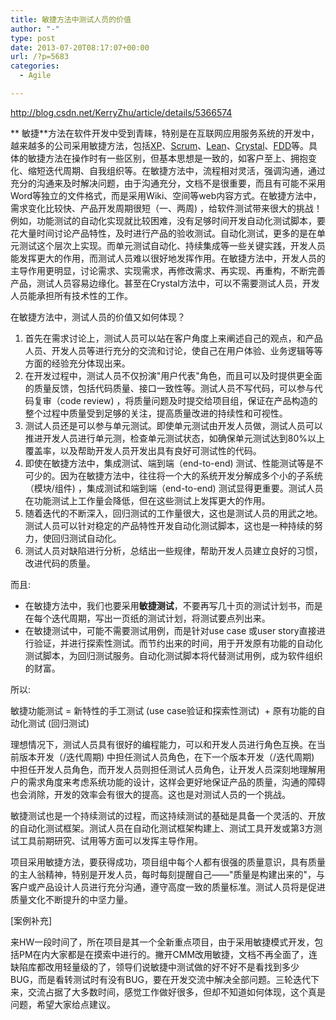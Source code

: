 ```yaml
---
title: 敏捷方法中测试人员的价值
author: "-"
type: post
date: 2013-07-20T08:17:07+00:00
url: /?p=5683
categories:
  - Agile

---
```

<http://blog.csdn.net/KerryZhu/article/details/5366574>

** 敏捷**方法在软件开发中受到青睐，特别是在互联网应用服务系统的开发中，越来越多的公司采用敏捷方法，包括[XP][1]、[Scrum][2]、[Lean][3]、[Crystal][4]、[FDD][5]等。具体的敏捷方法在操作时有一些区别，但基本思想是一致的，如客户至上、拥抱变化、缩短迭代周期、自我组织等。在敏捷方法中，流程相对灵活，强调沟通，通过充分的沟通来及时解决问题，由于沟通充分，文档不是很重要，而且有可能不采用Word等独立的文件格式，而是采用Wiki、空间等web内容方式。在敏捷方法中，需求变化比较快、产品开发周期很短（一、两周) ，给软件测试带来很大的挑战！例如，功能测试的自动化实现就比较困难，没有足够时间开发自动化测试脚本，要花大量时间讨论产品特性，及时进行产品的验收测试。自动化测试，更多的是在单元测试这个层次上实现。而单元测试自动化、持续集成等一些关键实践，开发人员能发挥更大的作用，而测试人员难以很好地发挥作用。在敏捷方法中，开发人员的主导作用更明显，讨论需求、实现需求，再修改需求、再实现、再重构，不断完善产品，测试人员容易边缘化。甚至在Crystal方法中，可以不需要测试人员，开发人员能承担所有技术性的工作。


在敏捷方法中，测试人员的价值又如何体现？

  1. 首先在需求讨论上，测试人员可以站在客户角度上来阐述自己的观点，和产品人员、开发人员等进行充分的交流和讨论，使自己在用户体验、业务逻辑等等方面的经验充分体现出来。
  2. 在开发过程中，测试人员不仅扮演"用户代表"角色，而且可以及时提供更全面的质量反馈，包括代码质量、接口一致性等。测试人员不写代码，可以参与代码复审（code review) ，将质量问题及时提交给项目组，保证在产品构造的整个过程中质量受到足够的关注，提高质量改进的持续性和可视性。
  3. 测试人员还是可以参与单元测试。即使单元测试由开发人员做，测试人员可以推进开发人员进行单元测，检查单元测试状态，如确保单元测试达到80%以上覆盖率，以及帮助开发人员开发出具有良好可测试性的代码。
  4. 即使在敏捷方法中，集成测试、端到端（end-to-end) 测试、性能测试等是不可少的。因为在敏捷方法中，往往将一个大的系统开发分解成多个小的子系统（模块/组件) ，集成测试和端到端（end-to-end) 测试显得更重要。测试人员在功能测试上工作量会降低，但在这些测试上发挥更大的作用。
  5. 随着迭代的不断深入，回归测试的工作量很大，这也是测试人员的用武之地。 测试人员可以针对稳定的产品特性开发自动化测试脚本，这也是一种持续的努力，使回归测试自动化。
  6. 测试人员对缺陷进行分析，总结出一些规律，帮助开发人员建立良好的习惯，改进代码的质量。

而且: 

  * 在敏捷方法中，我们也要采用**敏捷测试**，不要再写几十页的测试计划书，而是在每个迭代周期，写出一页纸的测试计划，将测试要点列出来。
  * 在敏捷测试中，可能不需要测试用例，而是针对use case 或user story直接进行验证，并进行探索性测试。而节约出来的时间，用于开发原有功能的自动化测试脚本，为回归测试服务。自动化测试脚本将代替测试用例，成为软件组织的财富。

所以: 
  
敏捷功能测试 = 新特性的手工测试 (use case验证和探索性测试)  + 原有功能的自动化测试 (回归测试)


理想情况下，测试人员具有很好的编程能力，可以和开发人员进行角色互换。在当前版本开发（/迭代周期) 中担任测试人员角色，在下一个版本开发（/迭代周期) 中担任开发人员角色，而开发人员则担任测试人员角色，让开发人员深刻地理解用户的需求角度来考虑系统功能的设计，这样会更好地保证产品的质量，沟通的障碍也会消除，开发的效率会有很大的提高。这也是对测试人员的一个挑战。


敏捷测试也是一个持续测试的过程，而这持续测试的基础是具备一个灵活的、开放的自动化测试框架。测试人员在自动化测试框架构建上、测试工具开发或第3方测试工具前期研究、试用等方面可以发挥主导作用。


项目采用敏捷方法，要获得成功，项目组中每个人都有很强的质量意识，具有质量的主人翁精神，特别是开发人员，每时每刻提醒自己——"质量是构建出来的"，与客户或产品设计人员进行充分沟通，遵守高度一致的质量标准。测试人员将是促进质量文化不断提升的中坚力量。


[案例补充]

来HW一段时间了，所在项目是其一个全新重点项目，由于采用敏捷模式开发，包括PM在内大家都是在摸索中进行的。撇开CMM改用敏捷，文档不再全面了，连缺陷库都改用轻量级的了，领导们说敏捷中测试做的好不好不是看找到多少BUG，而是看转测试时有没有BUG，要在开发交流中解决全部问题。三轮迭代下来，交流占据了大多数时间，感觉工作做好很多，但却不知道如何体现，这个真是问题，希望大家给点建议。

 [1]: http://www.extremeprogramming.org/
 [2]: http://www.scrumalliance.org/
 [3]: http://leansoftwareengineering.com/
 [4]: http://alistair.cockburn.us/Crystal+methodologies
 [5]: http://www.featuredrivendevelopment.com/